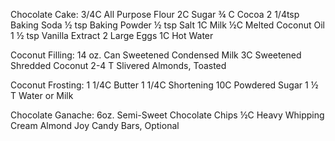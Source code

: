 Chocolate Cake:
  3/4C All Purpose Flour
  2C Sugar
  ¾ C Cocoa
  2 1/4tsp Baking Soda
  ½ tsp Baking Powder
  ½ tsp Salt
  1C Milk
  ½C Melted Coconut Oil
  1 ½ tsp Vanilla Extract
  2 Large Eggs
  1C Hot Water

Coconut Filling:
  14 oz. Can Sweetened Condensed Milk
  3C Sweetened Shredded Coconut
  2-4 T Slivered Almonds, Toasted

Coconut Frosting:
  1 1/4C Butter
  1 1/4C Shortening
  10C Powdered Sugar
  1 ½ T Water or Milk

Chocolate Ganache:
  6oz. Semi-Sweet Chocolate Chips
  ½C Heavy Whipping Cream
  Almond Joy Candy Bars, Optional 